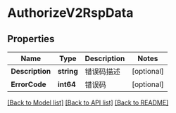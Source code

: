 # AuthorizeV2RspData

## Properties

Name | Type | Description | Notes
------------ | ------------- | ------------- | -------------
**Description** | **string** | 错误码描述 | [optional] 
**ErrorCode** | **int64** | 错误码 | [optional] 

[[Back to Model list]](../README.md#documentation-for-models) [[Back to API list]](../README.md#documentation-for-api-endpoints) [[Back to README]](../README.md)


